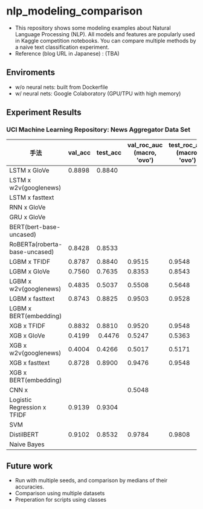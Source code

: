 # nlp_modeling_comparison
- This repository shows some modeling examples about Natural Language Processing (NLP). All models and features are popularly used in Kaggle competition notebooks. You can compare multiple methods by a naive text classification experiment.
- Reference (blog URL in Japanese) : (TBA)
## Enviroments
- w/o neural nets: built from Dockerfile
- w/ neural nets: Google Colaboratory (GPU/TPU with high memory)

## Experiment Results
### UCI Machine Learning Repository: News Aggregator Data Set
|手法 |val_acc |test_acc | val_roc_auc<br>(macro, 'ovo') | test_roc_auc<br>(macro, 'ovo') | val_logloss | test_logloss
| ---- | ---- | ---- | ---- | ---- | ---- | ---- |
|LSTM x GloVe |0.8898 | 0.8840 ||| | 
|LSTM x w2v(googlenews) | | ||| | 
|LSTM x fasttext | | ||| | 
|RNN x GloVe || ||| | 
|GRU x GloVe || ||| | 
|BERT(bert-base-uncased) | | | |
|RoBERTa(roberta-base-uncased) | 0.8428 | 0.8533 | | | | 
|LGBM x TFIDF | 0.8787 | 0.8840 | 0.9515 | 0.9548 | 0.3889 | 0.3654
|LGBM x GloVe | 0.7560 | 0.7635 | 0.8353| 0.8543 |0.7070 | 0.6685
|LGBM x w2v(googlenews) |0.4835 | 0.5037 |0.5508 |0.5648 | 1.1765| 1.1567
|LGBM x fasttext | 0.8743| 0.8825 |0.9503 | 0.9528|0.3749 | 0.3366
|LGBM x BERT(embedding) | | | | | |
|XGB x TFIDF |0.8832 | 0.8810 |0.9520 |0.9548|0.4433 |0.3654 |
|XGB x GloVe |0.4199 |  0.4476| 0.5247|0.5363 |1.8890 | 1.8704
|XGB x w2v(googlenews) |0.4004 |0.4266 |0.5017 |0.5171 |1.9219 | 1.8261
|XGB x fasttext | 0.8728|0.8900  | 0.9476|0.9548 | 0.4293| 0.3723
|XGB x BERT(embedding) | | | | | |
|CNN x  | |  | 0.5048 | | | 
|Logistic Regression x TFIDF | 0.9139| 0.9304 ||| | 
|SVM | |  | | | | 
|DistilBERT | 0.9102 | 0.8532 | 0.9784| 0.9808| 0.2509 | 0.2663
|Naive Bayes | |  | | | | 
## Future work
- Run with multiple seeds, and comparison by medians of their accuracies.
- Comparison using multiple datasets
- Preperation for scripts using classes